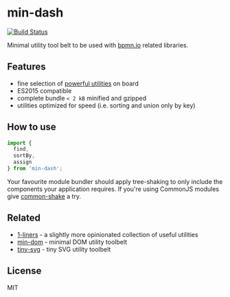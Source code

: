 # min-dash

[![Build Status](https://travis-ci.com/bpmn-io/min-dash.svg?branch=master)](https://travis-ci.com/bpmn-io/min-dash)

Minimal utility tool belt to be used with [bpmn.io](https://bpmn.io/) related libraries.


## Features

* fine selection of [powerful utilities](./lib) on board
* ES2015 compatible
* complete bundle `< 2 kB` minified and gzipped
* utilities optimized for speed (i.e. sorting and union only by key)


## How to use

```javascript
import {
  find,
  sortBy,
  assign
} from 'min-dash';
```

Your favourite module bundler should apply tree-shaking to only include the components your application requires. If you're using CommonJS modules give [common-shake](https://github.com/indutny/common-shake) a try.


## Related

* [1-liners](https://github.com/1-liners/1-liners) - a slightly more opinionated collection of useful utilities
* [min-dom](https://github.com/bpmn-io/min-dom) - minimal DOM utility toolbelt
* [tiny-svg](https://github.com/bpmn-io/tiny-svg) - tiny SVG utility toolbelt


## License

MIT
